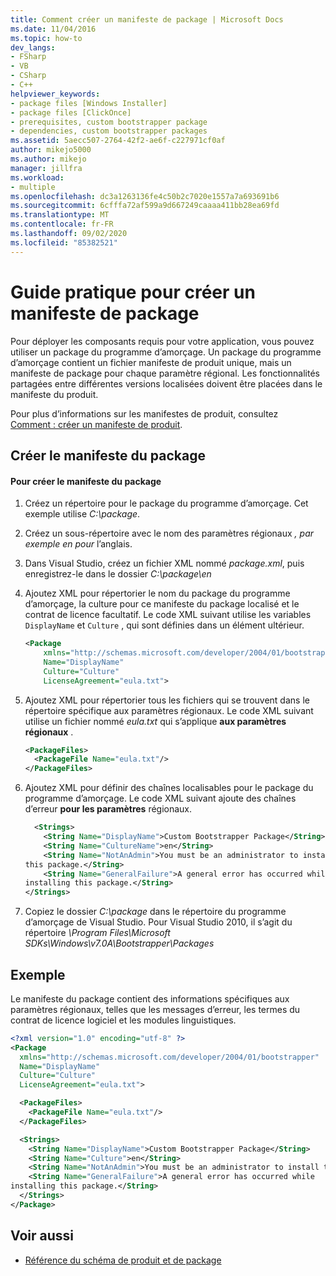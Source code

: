 ```yaml
---
title: Comment créer un manifeste de package | Microsoft Docs
ms.date: 11/04/2016
ms.topic: how-to
dev_langs:
- FSharp
- VB
- CSharp
- C++
helpviewer_keywords:
- package files [Windows Installer]
- package files [ClickOnce]
- prerequisites, custom bootstrapper package
- dependencies, custom bootstrapper packages
ms.assetid: 5aecc507-2764-42f2-ae6f-c227971cf0af
author: mikejo5000
ms.author: mikejo
manager: jillfra
ms.workload:
- multiple
ms.openlocfilehash: dc3a1263136fe4c50b2c7020e1557a7a693691b6
ms.sourcegitcommit: 6cfffa72af599a9d667249caaaa411bb28ea69fd
ms.translationtype: MT
ms.contentlocale: fr-FR
ms.lasthandoff: 09/02/2020
ms.locfileid: "85382521"
---
```

# <a name="how-to-create-a-package-manifest"></a>Guide pratique pour créer un manifeste de package
Pour déployer les composants requis pour votre application, vous pouvez utiliser un package du programme d’amorçage. Un package du programme d’amorçage contient un fichier manifeste de produit unique, mais un manifeste de package pour chaque paramètre régional. Les fonctionnalités partagées entre différentes versions localisées doivent être placées dans le manifeste du produit.

 Pour plus d’informations sur les manifestes de produit, consultez [Comment : créer un manifeste de produit](../deployment/how-to-create-a-product-manifest.md).

## <a name="create-the-package-manifest"></a>Créer le manifeste du package

#### <a name="to-create-the-package-manifest"></a>Pour créer le manifeste du package

1. Créez un répertoire pour le package du programme d’amorçage. Cet exemple utilise *C:\package*.

2. Créez un sous-répertoire avec le nom des paramètres régionaux *, par exemple en pour* l’anglais.

3. Dans Visual Studio, créez un fichier XML nommé *package.xml*, puis enregistrez-le dans le dossier *C:\package\en*

4. Ajoutez XML pour répertorier le nom du package du programme d’amorçage, la culture pour ce manifeste du package localisé et le contrat de licence facultatif. Le code XML suivant utilise les variables `DisplayName` et `Culture` , qui sont définies dans un élément ultérieur.

    ```xml
    <Package
        xmlns="http://schemas.microsoft.com/developer/2004/01/bootstrapper"
        Name="DisplayName"
        Culture="Culture"
        LicenseAgreement="eula.txt">
    ```

5. Ajoutez XML pour répertorier tous les fichiers qui se trouvent dans le répertoire spécifique aux paramètres régionaux. Le code XML suivant utilise un fichier nommé *eula.txt* qui s’applique **aux paramètres régionaux** .

    ```xml
    <PackageFiles>
      <PackageFile Name="eula.txt"/>
    </PackageFiles>
    ```

6. Ajoutez XML pour définir des chaînes localisables pour le package du programme d’amorçage. Le code XML suivant ajoute des chaînes d’erreur **pour les paramètres** régionaux.

    ```xml
      <Strings>
        <String Name="DisplayName">Custom Bootstrapper Package</String>
        <String Name="CultureName">en</String>
        <String Name="NotAnAdmin">You must be an administrator to install
    this package.</String>
        <String Name="GeneralFailure">A general error has occurred while
    installing this package.</String>
    </Strings>
    ```

7. Copiez le dossier *C:\package* dans le répertoire du programme d’amorçage de Visual Studio. Pour Visual Studio 2010, il s’agit du répertoire *\Program Files\Microsoft SDKs\Windows\v7.0A\Bootstrapper\Packages*

## <a name="example"></a>Exemple
 Le manifeste du package contient des informations spécifiques aux paramètres régionaux, telles que les messages d’erreur, les termes du contrat de licence logiciel et les modules linguistiques.

```xml
<?xml version="1.0" encoding="utf-8" ?>
<Package
  xmlns="http://schemas.microsoft.com/developer/2004/01/bootstrapper"
  Name="DisplayName"
  Culture="Culture"
  LicenseAgreement="eula.txt">

  <PackageFiles>
    <PackageFile Name="eula.txt"/>
  </PackageFiles>

  <Strings>
    <String Name="DisplayName">Custom Bootstrapper Package</String>
    <String Name="Culture">en</String>
    <String Name="NotAnAdmin">You must be an administrator to install this package.</String>
    <String Name="GeneralFailure">A general error has occurred while
installing this package.</String>
  </Strings>
</Package>
```

## <a name="see-also"></a>Voir aussi
- [Référence du schéma de produit et de package](../deployment/product-and-package-schema-reference.md)